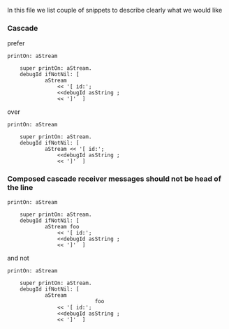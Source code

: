 In this file we list couple of snippets to describe clearly what we would like


### Cascade

prefer

```
printOn: aStream	super printOn: aStream.	debugId ifNotNil: [ 			aStream 				<< '[ id:'; 				<<debugId asString ; 				<< ']'  ]
```

over 

```
printOn: aStream	super printOn: aStream.	debugId ifNotNil: [ 			aStream << '[ id:'; 				<<debugId asString ; 				<< ']'  ]
```


### Composed cascade receiver messages should not be head of the line 

```
printOn: aStream	super printOn: aStream.	debugId ifNotNil: [ 			aStream foo 				<< '[ id:'; 				<<debugId asString ; 				<< ']'  ]
```

and not 

```
printOn: aStream	super printOn: aStream.	debugId ifNotNil: [ 			aStream 
                            foo				<< '[ id:'; 				<<debugId asString ; 				<< ']'  ]
```